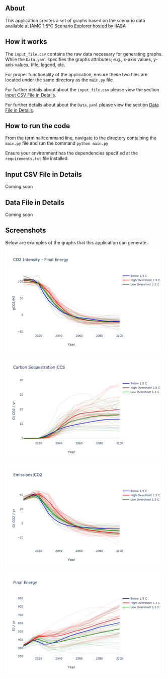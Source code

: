 ## About
This application creates a set of graphs based on the scenario data available at [IAMC 1.5°C Scenario Explorer hosted by IIASA](https://data.ene.iiasa.ac.at/iamc-1.5c-explorer/#/login?redirect=/workspaces)

## How it works
The `input_file.csv` contains the raw data necessary for generating graphs. While the `Data.yaml` specifies the graphs attributes; e.g., x-axis values, y-axis values, title, legend, etc.

For proper functionality of the application, ensure these two files are located under the same directory as the `main.py` file.

For further details about about the `input_file.csv` please view the section [Input CSV File in Details](#input-csv-file-in-details).

For further details about about the `Data.yaml` please view the section [Data File in Details](#data-file-in-details).

## How to run the code
From the terminal/command line, navigate to the directory containing the `main.py` file and run the command `python main.py`

Ensure your environment has the dependencies specified at the `requirements.txt` file installed.

## Input CSV File in Details
Coming soon 

## Data File in Details
Coming soon

## Screenshots
Below are examples of the graphs that this application can generate.

![CO2 Intensity](/screenshots/co2_intensity.png)

![Carbon Sequestration|CCS](/screenshots/carbon_seq_ccs.png)

![Emissions CO2](/screenshots/emissions_co2.png)

![Final Energy](/screenshots/final_energy.png)
